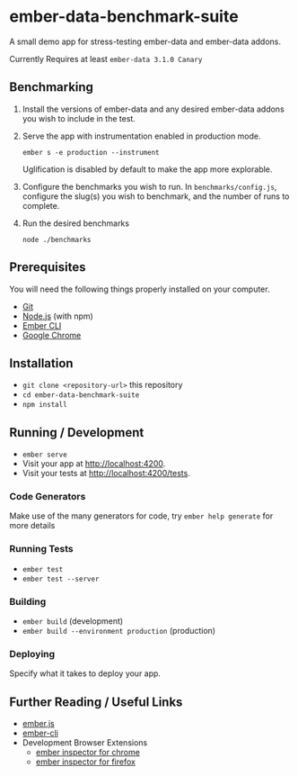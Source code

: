 # ember-data-benchmark-suite

A small demo app for stress-testing ember-data and ember-data addons.

Currently Requires at least `ember-data 3.1.0 Canary`

## Benchmarking

1. Install the versions of ember-data and any desired ember-data addons
     you wish to include in the test.

2. Serve the app with instrumentation enabled in production mode.
     
     ```cli
     ember s -e production --instrument
     ```
     
     Uglification is disabled by default to make the app more explorable.

3. Configure the benchmarks you wish to run.
     In `benchmarks/config.js`, configure the slug(s)
     you wish to benchmark, and the number of runs to
     complete.
     
4. Run the desired benchmarks

     ```cli
     node ./benchmarks
     ```

## Prerequisites

You will need the following things properly installed on your computer.

* [Git](https://git-scm.com/)
* [Node.js](https://nodejs.org/) (with npm)
* [Ember CLI](https://ember-cli.com/)
* [Google Chrome](https://google.com/chrome/)

## Installation

* `git clone <repository-url>` this repository
* `cd ember-data-benchmark-suite`
* `npm install`

## Running / Development

* `ember serve`
* Visit your app at [http://localhost:4200](http://localhost:4200).
* Visit your tests at [http://localhost:4200/tests](http://localhost:4200/tests).

### Code Generators

Make use of the many generators for code, try `ember help generate` for more details

### Running Tests

* `ember test`
* `ember test --server`

### Building

* `ember build` (development)
* `ember build --environment production` (production)

### Deploying

Specify what it takes to deploy your app.

## Further Reading / Useful Links

* [ember.js](https://emberjs.com/)
* [ember-cli](https://ember-cli.com/)
* Development Browser Extensions
  * [ember inspector for chrome](https://chrome.google.com/webstore/detail/ember-inspector/bmdblncegkenkacieihfhpjfppoconhi)
  * [ember inspector for firefox](https://addons.mozilla.org/en-US/firefox/addon/ember-inspector/)
